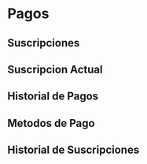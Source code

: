 # Pagos

## Suscripciones

## Suscripcion Actual

## Historial de Pagos

## Metodos de Pago

## Historial de Suscripciones